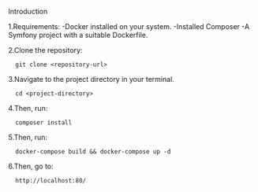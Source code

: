 Introduction

1.Requirements:
-Docker installed on your system.
-Installed Composer
-A Symfony project with a suitable Dockerfile.

2.Clone the repository:

      git clone <repository-url>

3.Navigate to the project directory in your terminal.

      cd <project-directory>

4.Then, run:

      composer install

5.Then, run:

      docker-compose build && docker-compose up -d

6.Then, go to:

      http://localhost:80/

